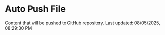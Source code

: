 # Auto Push File

Content that will be pushed to GitHub repository.
Last updated: 08/05/2025, 08:29:30 PM